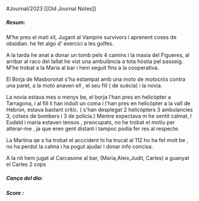 #Journal/2023 
[[Old Journal Notes]]
##### Resum:
M'he pres el mati xil, Jugant al Vampire survivors i aprenent coses de obsidian. he fet algo d' exercici a les golfes. 

A la tarda he anat a donar un tomb pels 4 camins i la masia del Figueres, al arribar al raco del tallat he vist una ambulància a tota hòstia pel passeig.  M'he trobat a la  Maria al bar i hem seguit fins a la cooperativa. 

El Borja de Masboronat s'ha estampat amb una moto de motocròs contra una paret, a la moto anaven ell , el seu fill ( de suècia) i la novia. 

La novia estava mes o menys be, el borja l'han pres en helicòpter a Tarragona, i al fill li han induït un coma i l'han pres en helicòpter a la vall de Hebron, estava bastant crític.  ( s'han desplegat 2 helicòpters 3 ambulancies 3, cotxes de bombers i 3 de policia.)
Mentre expectava m he sentit calmat, l Eudald i maria estaven tensos , preocupats, no he trobat el motiu per alterar-me , ja que eren gent distant i tampoc podia fer res al respecte. 

La Martina qe s ha trobat el acccident hi ha trucat al 112 ho ha fet molt be , no ha perdut la calma i ha pogut ajudar i donar info concisa. 


A la nit hem jugat al Carcasone al bar, (Maria,Aleix,Judit, Carles) a guanyat el Carles 2 cops


#####  Canço del dia:
 

##### Score :

